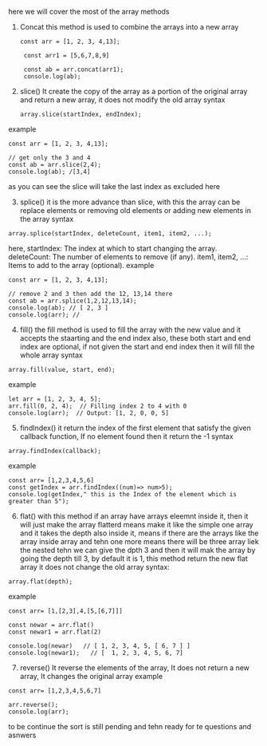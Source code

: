 here we will cover the most of the array methods

1. Concat
   this method is used to combine the arrays into a new array
   ```
   const arr = [1, 2, 3, 4,13];

    const arr1 = [5,6,7,8,9]
    
    const ab = arr.concat(arr1);
    console.log(ab);
   ```

2. slice()
   It create the copy of the array as a portion of the original array and return a new array, it does not modify the old array
   syntax
   ```
   array.slice(startIndex, endIndex);
   ```
example
```
const arr = [1, 2, 3, 4,13];

// get only the 3 and 4
const ab = arr.slice(2,4);
console.log(ab); /[3,4]
```
as you can see the slice will take the last index as excluded here


3. splice()
   it is the more advance than slice, with this the array can be replace elements or removing  old elements or adding new elements in the array
syntax
```
array.splice(startIndex, deleteCount, item1, item2, ...);
```
here,
startIndex: The index at which to start changing the array.
deleteCount: The number of elements to remove (if any).
item1, item2, ...: Items to add to the array (optional).
example
```
const arr = [1, 2, 3, 4,13];

// remove 2 and 3 then add the 12, 13,14 there
const ab = arr.splice(1,2,12,13,14);
console.log(ab); // [ 2, 3 ]
console.log(arr); // 
```



4. fill()
   the fill method is used to fill the array with the new value and it accepts the staarting and the end index also, these both start and end index are optional, if not given the start and end index then it will fill the whole array
   syntax
```
array.fill(value, start, end);
```
example
```
let arr = [1, 2, 3, 4, 5];
arr.fill(0, 2, 4);  // Filling index 2 to 4 with 0
console.log(arr);  // Output: [1, 2, 0, 0, 5]

```



5. findIndex()
   it return the index of the first element that satisfy the given callback function, If no element found then it return the -1
syntax
```
array.findIndex(callback);
```
example
```
const arr= [1,2,3,4,5,6]
const getIndex = arr.findIndex((num)=> num>5);
console.log(getIndex," this is the Index of the element which is greater than 5");
```

6. flat()
   with this method if an array have arrays eleemnt inside it, then it will just make the array flatterd means make it like the simple one array and it takes the depth also inside it, means if there are the arrays like the array inside array and tehn one more means there will be three array liek the nested tehn we can give the dpth 3 and then it will mak the array by going the depth till 3, by default it is 1, this method return the new flat array it does not change the old array
   syntax:
```
array.flat(depth);
```
example
```
const arr= [1,[2,3],4,[5,[6,7]]]

const newar = arr.flat()
const newar1 = arr.flat(2)

console.log(newar)   // [ 1, 2, 3, 4, 5, [ 6, 7 ] ]
console.log(newar1);   // [  1, 2, 3, 4, 5, 6, 7]
```


7. reverse()
   It reverse the elements of the array, It does not return a new array, It changes the original array
   example
```
const arr= [1,2,3,4,5,6,7]

arr.reverse();
console.log(arr);
```



to be continue the sort is still pending and tehn ready for te questions and asnwers

